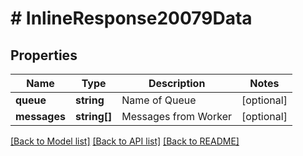 # # InlineResponse20079Data

## Properties

Name | Type | Description | Notes
------------ | ------------- | ------------- | -------------
**queue** | **string** | Name of Queue | [optional]
**messages** | **string[]** | Messages from Worker | [optional]

[[Back to Model list]](../../README.md#models) [[Back to API list]](../../README.md#endpoints) [[Back to README]](../../README.md)
